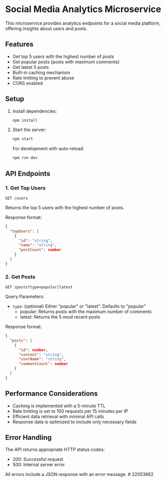 # Social Media Analytics Microservice

This microservice provides analytics endpoints for a social media platform, offering insights about users and posts.


## Features

- Get top 5 users with the highest number of posts
- Get popular posts (posts with maximum comments)
- Get latest 5 posts
- Built-in caching mechanism
- Rate limiting to prevent abuse
- CORS enabled

## Setup

1. Install dependencies:
   ```bash
   npm install
   ```

2. Start the server:
   ```bash
   npm start
   ```

   For development with auto-reload:
   ```bash
   npm run dev
   ```

## API Endpoints

### 1. Get Top Users
```
GET /users
```
Returns the top 5 users with the highest number of posts.

Response format:
```json
{
  "topUsers": [
    {
      "id": "string",
      "name": "string",
      "postCount": number
    }
  ]
}
```

### 2. Get Posts
```
GET /posts?type=popular|latest
```
Query Parameters:
- `type`: (optional) Either "popular" or "latest". Defaults to "popular"
  - popular: Returns posts with the maximum number of comments
  - latest: Returns the 5 most recent posts

Response format:
```json
{
  "posts": [
    {
      "id": number,
      "content": "string",
      "userName": "string",
      "commentCount": number
    }
  ]
}
```

## Performance Considerations

- Caching is implemented with a 5-minute TTL
- Rate limiting is set to 100 requests per 15 minutes per IP
- Efficient data retrieval with minimal API calls
- Response data is optimized to include only necessary fields

## Error Handling

The API returns appropriate HTTP status codes:
- 200: Successful request
- 500: Internal server error

All errors include a JSON response with an error message. #   2 2 0 5 3 6 6 2 
 
 